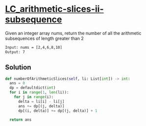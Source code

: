 # [LC_arithmetic-slices-ii-subsequence](https://leetcode.com/problems/arithmetic-slices-ii-subsequence)

Given an integer array nums, return the number of all the arithmetic subsequences of length greater than 2

```txt
Input: nums = [2,4,6,8,10]
Output: 7
```

## Solution

```py
def numberOfArithmeticSlices(self, li: List[int]) -> int:
  ans = 0
  dp = defaultdict(int)
  for i in range(1, len(li)):
    for j in range(i):
      delta = li[i] - li[j]
      ans += dp[(j, delta)]
      dp[(i, delta)] += dp[(j, delta)] + 1

  return ans
```
